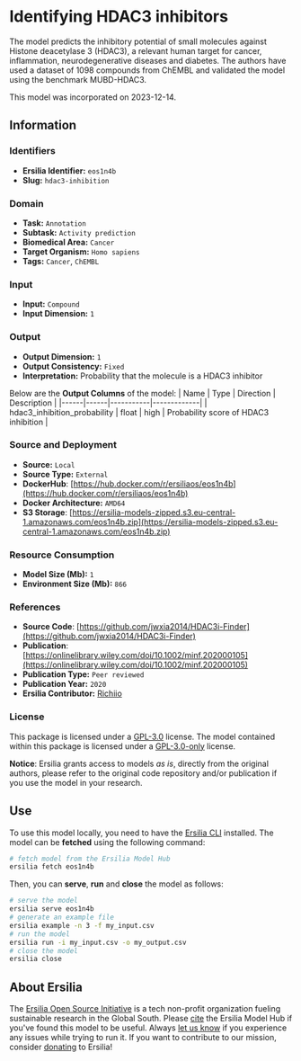 # Identifying HDAC3 inhibitors

The model predicts the inhibitory potential of small molecules against Histone deacetylase 3 (HDAC3), a relevant human target for cancer, inflammation, neurodegenerative diseases and diabetes. The authors have used a dataset of 1098 compounds from ChEMBL and validated the model using the benchmark MUBD-HDAC3.

This model was incorporated on 2023-12-14.

## Information
### Identifiers
- **Ersilia Identifier:** `eos1n4b`
- **Slug:** `hdac3-inhibition`

### Domain
- **Task:** `Annotation`
- **Subtask:** `Activity prediction`
- **Biomedical Area:** `Cancer`
- **Target Organism:** `Homo sapiens`
- **Tags:** `Cancer`, `ChEMBL`

### Input
- **Input:** `Compound`
- **Input Dimension:** `1`

### Output
- **Output Dimension:** `1`
- **Output Consistency:** `Fixed`
- **Interpretation:** Probability that the molecule is a HDAC3 inhibitor

Below are the **Output Columns** of the model:
| Name | Type | Direction | Description |
|------|------|-----------|-------------|
| hdac3_inhibition_probability | float | high | Probability score of HDAC3 inhibition |


### Source and Deployment
- **Source:** `Local`
- **Source Type:** `External`
- **DockerHub**: [https://hub.docker.com/r/ersiliaos/eos1n4b](https://hub.docker.com/r/ersiliaos/eos1n4b)
- **Docker Architecture:** `AMD64`
- **S3 Storage**: [https://ersilia-models-zipped.s3.eu-central-1.amazonaws.com/eos1n4b.zip](https://ersilia-models-zipped.s3.eu-central-1.amazonaws.com/eos1n4b.zip)

### Resource Consumption
- **Model Size (Mb):** `1`
- **Environment Size (Mb):** `866`


### References
- **Source Code**: [https://github.com/jwxia2014/HDAC3i-Finder](https://github.com/jwxia2014/HDAC3i-Finder)
- **Publication**: [https://onlinelibrary.wiley.com/doi/10.1002/minf.202000105](https://onlinelibrary.wiley.com/doi/10.1002/minf.202000105)
- **Publication Type:** `Peer reviewed`
- **Publication Year:** `2020`
- **Ersilia Contributor:** [Richiio](https://github.com/Richiio)

### License
This package is licensed under a [GPL-3.0](https://github.com/ersilia-os/ersilia/blob/master/LICENSE) license. The model contained within this package is licensed under a [GPL-3.0-only](LICENSE) license.

**Notice**: Ersilia grants access to models _as is_, directly from the original authors, please refer to the original code repository and/or publication if you use the model in your research.


## Use
To use this model locally, you need to have the [Ersilia CLI](https://github.com/ersilia-os/ersilia) installed.
The model can be **fetched** using the following command:
```bash
# fetch model from the Ersilia Model Hub
ersilia fetch eos1n4b
```
Then, you can **serve**, **run** and **close** the model as follows:
```bash
# serve the model
ersilia serve eos1n4b
# generate an example file
ersilia example -n 3 -f my_input.csv
# run the model
ersilia run -i my_input.csv -o my_output.csv
# close the model
ersilia close
```

## About Ersilia
The [Ersilia Open Source Initiative](https://ersilia.io) is a tech non-profit organization fueling sustainable research in the Global South.
Please [cite](https://github.com/ersilia-os/ersilia/blob/master/CITATION.cff) the Ersilia Model Hub if you've found this model to be useful. Always [let us know](https://github.com/ersilia-os/ersilia/issues) if you experience any issues while trying to run it.
If you want to contribute to our mission, consider [donating](https://www.ersilia.io/donate) to Ersilia!
